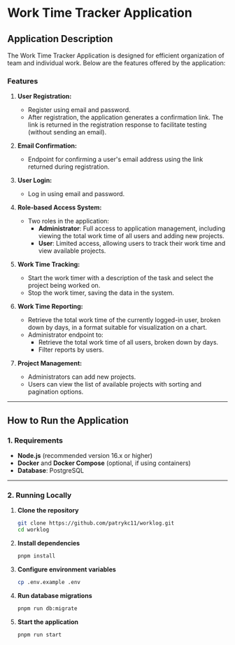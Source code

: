 # Work Time Tracker Application

## **Application Description**

The Work Time Tracker Application is designed for efficient organization of team and individual work. Below are the features offered by the application:

### **Features**

1. **User Registration:**

   - Register using email and password.
   - After registration, the application generates a confirmation link. The link is returned in the registration response to facilitate testing (without sending an email).

2. **Email Confirmation:**

   - Endpoint for confirming a user's email address using the link returned during registration.

3. **User Login:**

   - Log in using email and password.

4. **Role-based Access System:**

   - Two roles in the application:
     - **Administrator**: Full access to application management, including viewing the total work time of all users and adding new projects.
     - **User**: Limited access, allowing users to track their work time and view available projects.

5. **Work Time Tracking:**

   - Start the work timer with a description of the task and select the project being worked on.
   - Stop the work timer, saving the data in the system.

6. **Work Time Reporting:**

   - Retrieve the total work time of the currently logged-in user, broken down by days, in a format suitable for visualization on a chart.
   - Administrator endpoint to:
     - Retrieve the total work time of all users, broken down by days.
     - Filter reports by users.

7. **Project Management:**
   - Administrators can add new projects.
   - Users can view the list of available projects with sorting and pagination options.

---

## **How to Run the Application**

### **1. Requirements**

- **Node.js** (recommended version 16.x or higher)
- **Docker** and **Docker Compose** (optional, if using containers)
- **Database**: PostgreSQL

---

### **2. Running Locally**

1. **Clone the repository**

   ```bash
   git clone https://github.com/patrykc11/worklog.git
   cd worklog
   ```

2. **Install dependencies**

   ```bash
   pnpm install
   ```

3. **Configure environment variables**

   ```bash
   cp .env.example .env
   ```

4. **Run database migrations**

   ```bash
   pnpm run db:migrate
   ```

5. **Start the application**
   ```bash
   pnpm run start
   ```
